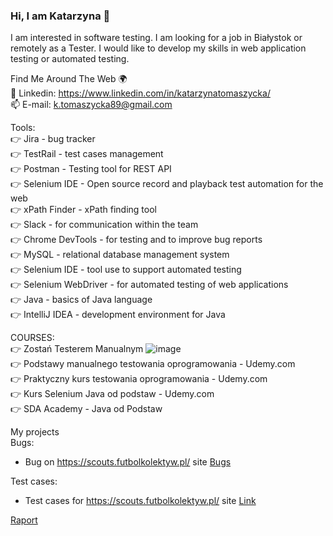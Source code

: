 ### Hi, I am Katarzyna 👋

<!--
**katarzyna177/katarzyna177** is a ✨ _special_ ✨ repository because its `README.md` (this file) appears on your GitHub profile.

Here are some ideas to get you started:

- 🔭 I’m currently working on ...
- 🌱 I’m currently learning ...
- 👯 I’m looking to collaborate on ...
- 🤔 I’m looking for help with ...
- 💬 Ask me about ...
- 📫 How to reach me: ...
- 😄 Pronouns: ...
- ⚡ Fun fact: ...

Find Me Around The Web 🌍
🗣 Blog
🔴 YouTube
📸 Instagram
🙋‍♂️ Grupa Facebook
🐦 Twitter
🔗 Linkedin
📫 E-mail
-->

I am interested in software testing. I am looking for a job in Białystok or remotely as a Tester. I would like to develop my skills in web application testing or automated testing.

<!--🛠  Tech Stack </br>
Selenium, HTML5/CSS3, REST, POSTMAN, HTTP, RWD, Spring, Java, IntelliJ IDEA, GitHub-->

Find Me Around The Web 🌍</br>
🔗 Linkedin: https://www.linkedin.com/in/katarzynatomaszycka/</br>
📫 E-mail: k.tomaszycka89@gmail.com


Tools: </br>
👉 Jira - bug tracker </br>
👉 TestRail - test cases management </br>
👉 Postman - Testing tool for REST API </br>
👉 Selenium IDE - Open source record and playback test automation for the web </br>
👉 xPath Finder - xPath finding tool </br>
👉 Slack - for communication within the team </br>
👉 Chrome DevTools - for testing and to improve bug reports </br>
👉 MySQL - relational database management system </br>
👉 Selenium IDE - tool use to support automated testing </br>
👉 Selenium WebDriver - for automated testing of web applications </br>
👉 Java - basics of Java language </br>
👉 IntelliJ IDEA - development environment for Java </br>


COURSES:</br>
👉 Zostań Testerem Manualnym ![image](https://user-images.githubusercontent.com/16058577/219970355-843e0626-2f70-486d-a279-2092bc1496a8.png)</br>
👉 Podstawy manualnego testowania oprogramowania - Udemy.com </br>
👉 Praktyczny kurs testowania oprogramowania - Udemy.com </br>
👉 Kurs Selenium Java od podstaw - Udemy.com </br>
👉 SDA Academy - Java od Podstaw </br>

My projects </br>
Bugs: 
- Bug on  https://scouts.futbolkolektyw.pl/ site <a href="https://docs.google.com/spreadsheets/d/1tQ5_ja33R_019TF53SKv1K5qn3J4vVnU/edit?usp=sharing&ouid=116724792418874987884&rtpof=true&sd=true">Bugs</a>

Test cases:
- Test cases for https://scouts.futbolkolektyw.pl/ site <a href="https://docs.google.com/spreadsheets/d/1aYbBA9aUVUqpsqWgViodgkJB8IYuZAew/edit?usp=sharing&ouid=116724792418874987884&rtpof=true&sd=true">Link</a>

<a href="https://docs.google.com/document/d/1BGvZvFiKL5clDGQ_xBar13YeY1a-6hyu/edit?usp=sharing&ouid=116724792418874987884&rtpof=true&sd=true">Raport</a>

